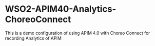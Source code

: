 # WSO2-APIM40-Analytics-ChoreoConnect
This is a demo configuration of using APIM 4.0 with Choreo Connect for recording Analytics of APIM
